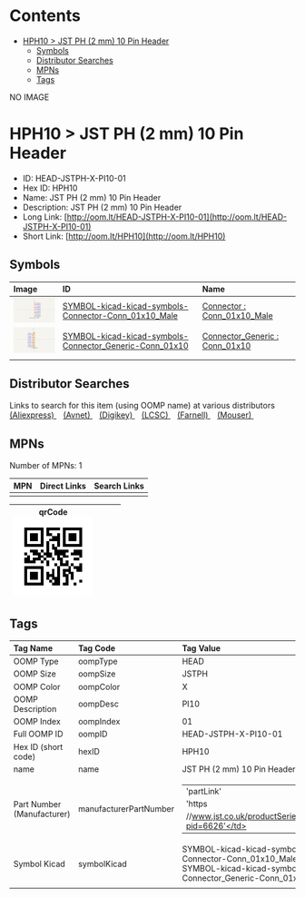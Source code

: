 



Contents
========

* [HPH10 > JST PH (2 mm) 10 Pin Header](#hph10--jst-ph-2-mm-10-pin-header)
	* [Symbols](#symbols)
	* [Distributor Searches](#distributor-searches)
	* [MPNs](#mpns)
	* [Tags](#tags)
  
NO IMAGE  
# HPH10 > JST PH (2 mm) 10 Pin Header

- ID: HEAD-JSTPH-X-PI10-01
- Hex ID: HPH10
- Name: JST PH (2 mm) 10 Pin Header
- Description: JST PH (2 mm) 10 Pin Header
- Long Link: [http://oom.lt/HEAD-JSTPH-X-PI10-01](http://oom.lt/HEAD-JSTPH-X-PI10-01)
- Short Link: [http://oom.lt/HPH10](http://oom.lt/HPH10)

## Symbols
  

|Image|ID|Name|
| :--- | :--- | :--- |
|[![](https://raw.githubusercontent.com/oomlout/oomlout_OOMP_eda_V2/main/SYMBOL/kicad/kicad-symbols/Connector/Conn_01x10_Male/image_140.png)](https://github.com/oomlout/oomlout_OOMP_eda_V2/tree/main/SYMBOL/kicad/kicad-symbols/Connector/Conn_01x10_Male/)|[SYMBOL-kicad-kicad-symbols-Connector-Conn_01x10_Male](https://github.com/oomlout/oomlout_OOMP_eda_V2/tree/main/SYMBOL/kicad/kicad-symbols/Connector/Conn_01x10_Male/)|[Connector : Conn_01x10_Male](https://github.com/oomlout/oomlout_OOMP_eda_V2/tree/main/SYMBOL/kicad/kicad-symbols/Connector/Conn_01x10_Male/)|
|[![](https://raw.githubusercontent.com/oomlout/oomlout_OOMP_eda_V2/main/SYMBOL/kicad/kicad-symbols/Connector_Generic/Conn_01x10/image_140.png)](https://github.com/oomlout/oomlout_OOMP_eda_V2/tree/main/SYMBOL/kicad/kicad-symbols/Connector_Generic/Conn_01x10/)|[SYMBOL-kicad-kicad-symbols-Connector_Generic-Conn_01x10](https://github.com/oomlout/oomlout_OOMP_eda_V2/tree/main/SYMBOL/kicad/kicad-symbols/Connector_Generic/Conn_01x10/)|[Connector_Generic : Conn_01x10](https://github.com/oomlout/oomlout_OOMP_eda_V2/tree/main/SYMBOL/kicad/kicad-symbols/Connector_Generic/Conn_01x10/)|
||||

## Distributor Searches
  
Links to search for this item (using OOMP name) at various distributors  
[(Aliexpress) ](https://www.aliexpress.com/wholesale?SearchText=1117JST+PH+2+mm+10+Pin+Header)&nbsp;&nbsp;&nbsp;[(Avnet) ](https://www.avnet.com/shop/us/search/JST+PH+2+mm+10+Pin+Header)&nbsp;&nbsp;&nbsp;[(Digikey) ](https://www.digikey.co.uk/en/products/result?s=JST+PH+2+mm+10+Pin+Header)&nbsp;&nbsp;&nbsp;[(LCSC) ](https://www.lcsc.com/search?q=JST+PH+2+mm+10+Pin+Header)&nbsp;&nbsp;&nbsp;[(Farnell) ](https://uk.farnell.com/search?st=JST+PH+2+mm+10+Pin+Header)&nbsp;&nbsp;&nbsp;[(Mouser) ](https://www.mouser.com/c/?q=JST+PH+2+mm+10+Pin+Header)&nbsp;&nbsp;&nbsp;
## MPNs
  
Number of MPNs: 1  

|MPN|Direct Links|Search Links|
| :--- | :--- | :--- |
||||
  

|qrCode<br>[![](https://raw.githubusercontent.com/oomlout/oomlout_OOMP_parts_V2/main/HEAD/JSTPH/X/PI10/01/qrCode_140.png)](https://github.com/oomlout/oomlout_OOMP_parts_V2/tree/main/HEAD/JSTPH/X/PI10/01/qrCode.png)||||
| :---: | :---: | :---: | :---: |

## Tags
  

|Tag Name|Tag Code|Tag Value|
| :--- | :--- | :--- |
|OOMP Type|oompType|HEAD|
|OOMP Size|oompSize|JSTPH|
|OOMP Color|oompColor|X|
|OOMP Description|oompDesc|PI10|
|OOMP Index|oompIndex|01|
|Full OOMP ID|oompID|HEAD-JSTPH-X-PI10-01|
|Hex ID (short code)|hexID|HPH10|
|name|name|JST PH (2 mm) 10 Pin Header|
|Part Number (Manufacturer)|manufacturerPartNumber|<table><tr><td>'partLink'</td></tr><tr><td> 'https</td></tr><tr><td>//www.jst.co.uk/productSeries.php?pid=6626'</td></tr></table>|
|Symbol Kicad|symbolKicad|SYMBOL-kicad-kicad-symbols-Connector-Conn_01x10_Male, SYMBOL-kicad-kicad-symbols-Connector_Generic-Conn_01x10|
||||
